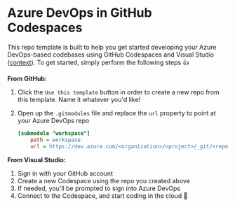 # Azure DevOps in GitHub Codespaces

This repo template is built to help you get started developing your Azure DevOps-based codebases using GitHub Codespaces and Visual Studio ([context](https://gist.github.com/lostintangent/6f1841c965c9818bcf8a929acff4c799#file-readme-md)). To get started, simply perform the following steps 👍

**From GitHub:**
1. Click the `Use this template` button in order to create a new repo from this template. Name it whatever you'd like!
1. Open up the `.gitmodules` file and replace the `url` property to point at your Azure DevOps repo

    ```ini
    [submodule "workspace"]
    	path = workspace
    	url = https://dev.azure.com/<organization>/<project>/_git/<repo>
    ```
  
**From Visual Studio:**
1. Sign in with your GitHub account
1. Create a new Codespace using the repo you created above
1. If needed, you'll be prompted to sign into Azure DevOps
1. Connect to the Codespace, and start coding in the cloud 🚀 
